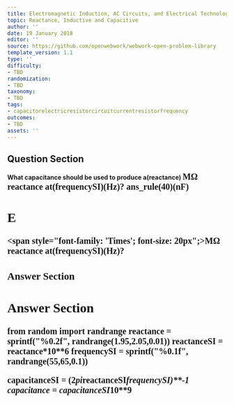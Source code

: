 ```yaml
---
title: Electromagnetic Induction, AC Circuits, and Electrical Technologies
topic: Reactance, Inductive and Capacitive
author: ''
date: 19 January 2018
editor: ''
source: https://github.com/openwebwork/webwork-open-problem-library
template_version: 1.1
type: ''
difficulty:
- TBD
randomization:
- TBD
taxonomy:
- TBD
tags:
- capacitorelectricresistorcircuitcurrentresistorfrequency
outcomes:
- TBD
assets: ''
---
```


## Question Section 

<b>
What capacitance should be used to produce a(reactance) <span style="font-family: 'Times'; font-size: 20px";>M&Omega;<span> reactance at(frequencySI)(Hz)?
ans_rule(40)(nF)

## E
<span style="font-family: 'Times'; font-size: 20px";>M&Omega;<span> reactance at(frequencySI)(Hz)?
### Answer Section


## Answer Section

from random import randrange
reactance = sprintf("%0.2f", randrange(1.95,2.05,0.01))
reactanceSI = reactance*10**6
frequencySI = sprintf("%0.1f", randrange(55,65,0.1))

capacitanceSI = (2*pi*reactanceSI*frequencySI)**-1
capacitance = capacitanceSI*10**9